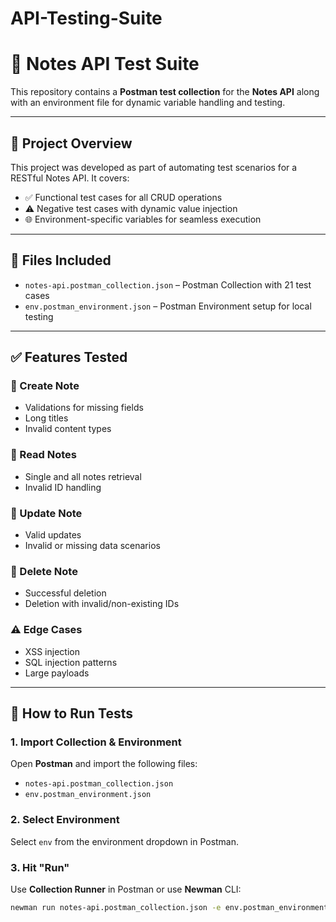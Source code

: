# API-Testing-Suite
# 📝 Notes API Test Suite

This repository contains a **Postman test collection** for the **Notes API** along with an environment file for dynamic variable handling and testing.

---

## 🚀 Project Overview

This project was developed as part of automating test scenarios for a RESTful Notes API. It covers:

- ✅ Functional test cases for all CRUD operations  
- ⚠️ Negative test cases with dynamic value injection  
- 🌐 Environment-specific variables for seamless execution  

---

## 📁 Files Included

- `notes-api.postman_collection.json` – Postman Collection with 21 test cases  
- `env.postman_environment.json` – Postman Environment setup for local testing  

---

## ✅ Features Tested

### 📌 Create Note
- Validations for missing fields  
- Long titles  
- Invalid content types  

### 📌 Read Notes
- Single and all notes retrieval  
- Invalid ID handling  

### 📌 Update Note
- Valid updates  
- Invalid or missing data scenarios  

### 📌 Delete Note
- Successful deletion  
- Deletion with invalid/non-existing IDs  

### ⚠️ Edge Cases
- XSS injection  
- SQL injection patterns  
- Large payloads  

---

## 🧪 How to Run Tests

### 1. Import Collection & Environment

Open **Postman** and import the following files:

- `notes-api.postman_collection.json`  
- `env.postman_environment.json`  

### 2. Select Environment

Select `env` from the environment dropdown in Postman.

### 3. Hit "Run"

Use **Collection Runner** in Postman or use **Newman** CLI:

```bash
newman run notes-api.postman_collection.json -e env.postman_environment.json
